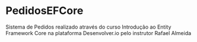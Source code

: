 # PedidosEFCore
Sistema de Pedidos realizado através do curso Introdução ao Entity Framework Core na plataforma Desenvolver.io pelo instrutor Rafael Almeida
